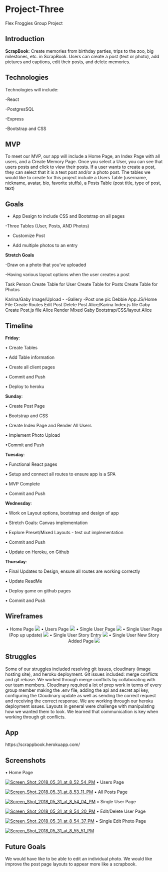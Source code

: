 # Project-Three
Flex Froggies Group Project

## Introduction

**ScrapBook**: Create memories from birthday parties, trips to the zoo, big milestones, etc. in ScrapBook. Users can create a post (text or photo), add pictures and captions, edit their posts, and delete memories.

## Technologies

Technologies will include:

-React

-PostgresSQL

-Express

-Bootstrap and CSS


## MVP

To meet our MVP, our app will include a Home Page, an Index Page with all users, and a Create Memory Page. Once you select a User, you can see that users posts and click to view their posts. If a user wants to create a post, they can select that it is a text post and/or a photo post.
The tables we would like to create for this project include a Users Table (username, nickname, avatar, bio, favorite stuffs), a Posts Table (post title, type of post, text)

## Goals

- App Design to include CSS and Bootstrap on all pages

-Three Tables (User, Posts, AND Photos)

- Customize Post

- Add multiple photos to an entry



**Stretch Goals**

-Draw on a photo that you’ve uploaded

-Having various layout options when the user creates a post


Task
Person
Create Table for User
Create Table for Posts
Create Table for Photos


Karina/Gaby
Image/Upload -
-Gallery
-Post one pic
Debbie
App.JS/Home File
Create Routes
Edit Post
Delete Post
Alice/Karina
Index.js file
Gaby
Create Post.js file
Alice
Render Mixed
Gaby
Bootstrap/CSS/layout
Alice



## Timeline

**Friday**:

• Create Tables

• Add Table information

• Create all client pages

• Commit and Push

• Deploy to heroku


**Sunday**:

• Create Post Page


• Bootstrap and CSS


• Create Index Page and Render All Users

• Implement Photo Upload


•Commit and Push


**Tuesday**:

•	Functional React pages

•	Setup and connect all routes to ensure app is a SPA


•	MVP Complete


•	Commit and Push


**Wednesday**:

•	Work on Layout options, bootstrap and design of app


•	Stretch Goals: Canvas implementation


•	Explore Preset/Mixed Layouts - test out implementation


•	Commit and Push


•	Update on Heroku, on Github

**Thursday**:

•	Final Updates to Design, ensure all routes are working correctly

•	Update ReadMe

•	Deploy game on github pages

•	Commit and Push




## Wireframes
<p style="text-align:center">
•	Home Page
<img src="images/home-page.png">
•	Users Page
<img src="images/users-page.png">
•	Single User Page
<img src="images/single-user.png">
•	Single User Page (Pop up update)
<img src="images/pop-up-single-user.png">
•	Single User Story Entry
<img src="images/story-entry-single-user.png">
•	Single User New Story Added Page
<img src="images/new-story-added.png">
</p>

## Struggles
<p>Some of our struggles included resolving git issues, cloudinary (image hosting site), and heroku deployment. Git issues included: merge conflicts and git rebase.  We worked through merge conflicts by collaborating with our team members. Cloudinary required a lot of prep work in terms of every group member making the .env file, adding the api and secret api key,  configuring the Cloudinary update as well as sending the correct request and receiving the correct response. We are working through our heroku deployment issues. Layouts in general were challenge with manipulating how we wanted them to look.  We learned that communication is key when working through git conflicts.</p>

## App
<p>https://scrappbook.herokuapp.com/</p>

<p style="text-align:center">

## Screenshots
•	Home Page


<a href="https://ibb.co/gxf7yJ"><img src="https://preview.ibb.co/cTL7yJ/Screen_Shot_2018_05_31_at_8_52_54_PM.png" alt="Screen_Shot_2018_05_31_at_8_52_54_PM" border="0"></a>
•	Users Page


<a href="https://ibb.co/bAdudJ"><img src="https://preview.ibb.co/dD5J5y/Screen_Shot_2018_05_31_at_8_53_11_PM.png" alt="Screen_Shot_2018_05_31_at_8_53_11_PM" border="0"></a>
•	All Posts Page


<a href="https://ibb.co/euz0JJ"><img src="https://preview.ibb.co/jJ3SyJ/Screen_Shot_2018_05_31_at_8_54_04_PM.png" alt="Screen_Shot_2018_05_31_at_8_54_04_PM" border="0"></a>
•	Single User Page


<a href="https://ibb.co/hcZpCd"><img src="https://preview.ibb.co/cjMEdJ/Screen_Shot_2018_05_31_at_8_54_20_PM.png" alt="Screen_Shot_2018_05_31_at_8_54_20_PM" border="0"></a>
•	Edit/Delete User Page


<a href="https://ibb.co/doh9Cd"><img src="https://preview.ibb.co/cugQky/Screen_Shot_2018_05_31_at_8_54_37_PM.png" alt="Screen_Shot_2018_05_31_at_8_54_37_PM" border="0"></a>
•	Single Edit Photo Page


<a href="https://ibb.co/bPN9Cd"><img src="https://preview.ibb.co/cvE0JJ/Screen_Shot_2018_05_31_at_8_55_51_PM.png" alt="Screen_Shot_2018_05_31_at_8_55_51_PM" border="0"></a><br /></a>
</p>


## Future Goals
<p>We would have like to be able to edit an individual photo. We would like improve the post page layouts to appear more like a scrapbook.</p>
